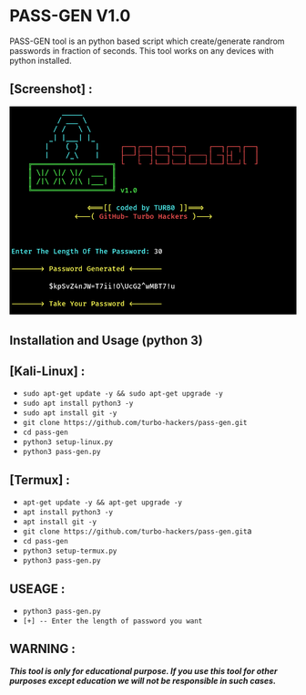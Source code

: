 # PASS-GEN V1.0

PASS-GEN tool is an python based script which create/generate randrom passwords in fraction of seconds.
This tool works on any devices with python installed.


## [Screenshot] :
![alt text](https://raw.githubusercontent.com/turbo-hackers/pass-gen/master/screenshot_pass-gen.png)
<h2>Installation and Usage (python 3)</h2>

## [Kali-Linux] :

* `sudo apt-get update -y && sudo apt-get upgrade -y`
* `sudo apt install python3 -y`
* `sudo apt install git -y`
* `git clone https://github.com/turbo-hackers/pass-gen.git`
* `cd pass-gen`
* `python3 setup-linux.py`
* `python3 pass-gen.py`

## [Termux] :

* `apt-get update -y && apt-get upgrade -y`
* `apt install python3 -y`
* `apt install git -y`
* `git clone https://github.com/turbo-hackers/pass-gen.git`a
* `cd pass-gen`
* `python3 setup-termux.py`
* `python3 pass-gen.py`

## USEAGE :
* `python3 pass-gen.py`
* `[+] -- Enter the length of password you want`


## WARNING : 
***This tool is only for educational purpose. If you use this tool for other purposes except education we will not be responsible in such cases.***
